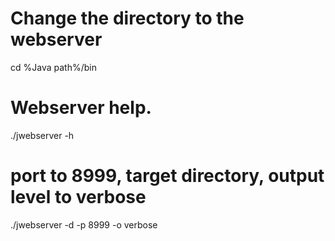 # Change the directory to the webserver
cd %Java path%/bin

# Webserver help.
./jwebserver -h

# port to 8999, target directory, output level to verbose
./jwebserver -d <your directory path> -p 8999 -o verbose